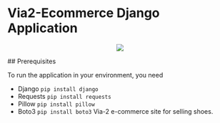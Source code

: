 # Via2-Ecommerce Django Application
<p align="center"><img src="https://via2-ecommerce.s3.amazonaws.com/images/logo.png" width="auto" height="auto"></p>
## Prerequisites

To run the application in your environment, you need 
- Django `pip install django`
- Requests `pip install requests`
- Pillow `pip install pillow`
- Boto3 `pip install boto3`
Via-2 e-commerce site for selling shoes.
